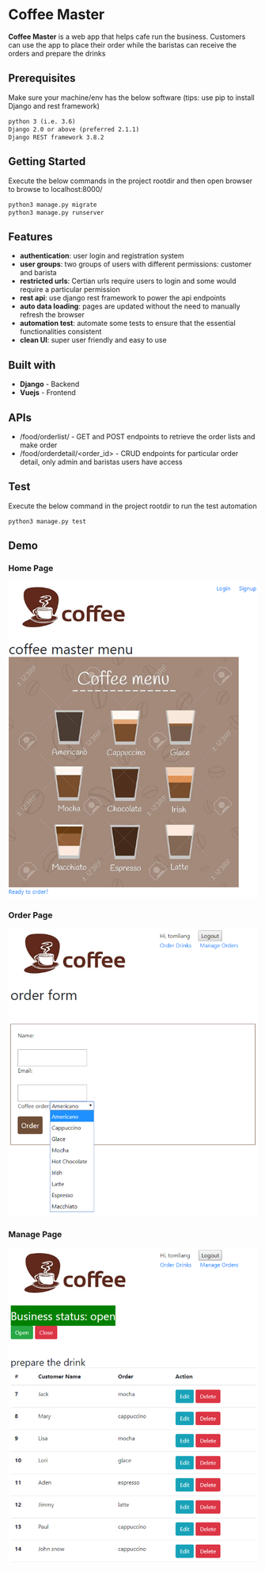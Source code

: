 # Coffee Master
**Coffee Master** is a web app that helps cafe run the business. Customers can use the app to place their order while the baristas can receive the orders and prepare the drinks

## Prerequisites
Make sure your machine/env has the below software (tips: use pip to install Django and rest framework)
```
python 3 (i.e. 3.6)
Django 2.0 or above (preferred 2.1.1)
Django REST framework 3.8.2
```

## Getting Started
Execute the below commands in the project rootdir and then open browser to browse to localhost:8000/
```
python3 manage.py migrate
python3 manage.py runserver
```

## Features
* **authentication**: user login and registration system
* **user groups**: two groups of users with different permissions: customer and barista 
* **restricted urls**: Certian urls require users to login and some would require a particular permission 
* **rest api**: use django rest framework to power the api endpoints 
* **auto data loading**: pages are updated without the need to manually refresh the browser 
* **automation test**: automate some tests to ensure that the essential functionalities consistent 
* **clean UI**: super user friendly and easy to use 

## Built with
* **Django** - Backend
* **Vuejs** - Frontend

## APIs
* /food/orderlist/ - GET and POST endpoints to retrieve the order lists and make order
* /food/orderdetail/<order_id> - CRUD endpoints for particular order detail, only admin and baristas users have access

## Test
Execute the below command in the project rootdir to run the test automation
```
python3 manage.py test
```

## Demo
### Home Page
![Alt text](/img/homepage.png?raw=true "Homepage")

### Order Page
![Alt text](/img/order.png?raw=true "Order")

### Manage Page
![Alt text](/img/manage.png?raw=true "Manage")
